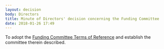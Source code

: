 ```yaml
---
layout: decision
body: Directors
title: Minute of Directors' decision concerning the Funding Committee
date: 2018-01-26 17:49
---
```


To adopt the [Funding Committee Terms of Reference](https://github.com/RZZT/Company-Documents/blob/master/Committee%20Terms%20of%20Reference/funding-committee.md) and establish the committee therein described.
